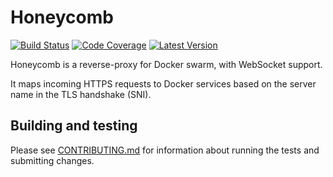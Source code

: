 # Honeycomb

[![Build Status](http://img.shields.io/travis/icecave/honeycomb/master.svg?style=flat-square)](https://travis-ci.org/icecave/honeycomb)
[![Code Coverage](https://img.shields.io/codecov/c/github/icecave/honeycomb/master.svg?style=flat-square)](https://codecov.io/github/icecave/honeycomb)
[![Latest Version](https://img.shields.io/github/tag/icecave/honeycomb.svg?style=flat-square&label=semver)](https://semver.org)

Honeycomb is a reverse-proxy for Docker swarm, with WebSocket support.

It maps incoming HTTPS requests to Docker services based on the server name in
the TLS handshake (SNI).

## Building and testing

Please see [CONTRIBUTING.md](.github/CONTRIBUTING.md) for information about
running the tests and submitting changes.
